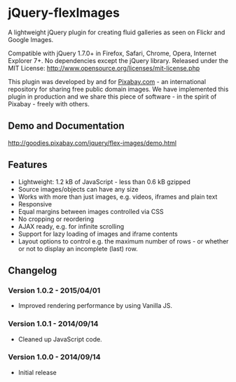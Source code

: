 jQuery-flexImages
===================

A lightweight jQuery plugin for creating fluid galleries as seen on Flickr and Google Images.

Compatible with jQuery 1.7.0+ in Firefox, Safari, Chrome, Opera, Internet Explorer 7+. No dependencies except the jQuery library.
Released under the MIT License: http://www.opensource.org/licenses/mit-license.php

This plugin was developed by and for [Pixabay.com](http://pixabay.com/) - an international repository for sharing free public domain images.
We have implemented this plugin in production and we share this piece of software - in the spirit of Pixabay - freely with others.

## Demo and Documentation

http://goodies.pixabay.com/jquery/flex-images/demo.html

## Features

* Lightweight: 1.2 kB of JavaScript - less than 0.6 kB gzipped
* Source images/objects can have any size
* Works with more than just images, e.g. videos, iframes and plain text
* Responsive
* Equal margins between images controlled via CSS
* No cropping or reordering
* AJAX ready, e.g. for infinite scrolling
* Support for lazy loading of images and iframe contents
* Layout options to control e.g. the maximum number of rows - or whether or not to display an incomplete (last) row.

## Changelog

### Version 1.0.2 - 2015/04/01

* Improved rendering performance by using Vanilla JS.

### Version 1.0.1 - 2014/09/14

* Cleaned up JavaScript code.

### Version 1.0.0 - 2014/09/14

* Initial release
